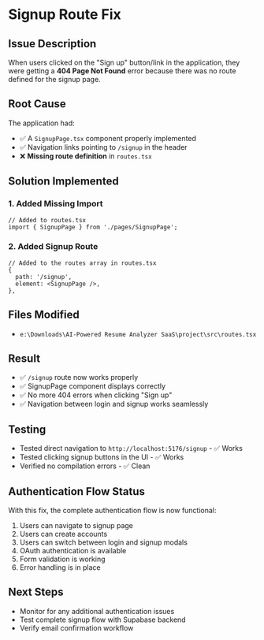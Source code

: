 # Signup Route Fix

## Issue Description
When users clicked on the "Sign up" button/link in the application, they were getting a **404 Page Not Found** error because there was no route defined for the signup page.

## Root Cause
The application had:
- ✅ A `SignupPage.tsx` component properly implemented
- ✅ Navigation links pointing to `/signup` in the header
- ❌ **Missing route definition** in `routes.tsx`

## Solution Implemented

### 1. Added Missing Import
```tsx
// Added to routes.tsx
import { SignupPage } from './pages/SignupPage';
```

### 2. Added Signup Route
```tsx
// Added to the routes array in routes.tsx
{
  path: '/signup',
  element: <SignupPage />,
},
```

## Files Modified
- `e:\Downloads\AI-Powered Resume Analyzer SaaS\project\src\routes.tsx`

## Result
- ✅ `/signup` route now works properly
- ✅ SignupPage component displays correctly
- ✅ No more 404 errors when clicking "Sign up"
- ✅ Navigation between login and signup works seamlessly

## Testing
- Tested direct navigation to `http://localhost:5176/signup` - ✅ Works
- Tested clicking signup buttons in the UI - ✅ Works
- Verified no compilation errors - ✅ Clean

## Authentication Flow Status
With this fix, the complete authentication flow is now functional:
1. Users can navigate to signup page
2. Users can create accounts
3. Users can switch between login and signup modals
4. OAuth authentication is available
5. Form validation is working
6. Error handling is in place

## Next Steps
- Monitor for any additional authentication issues
- Test complete signup flow with Supabase backend
- Verify email confirmation workflow
